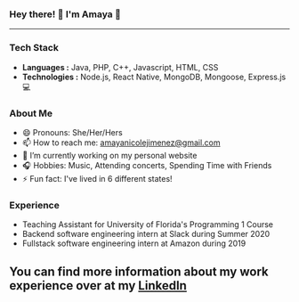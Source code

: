 ### Hey there! 👋  I'm Amaya 🌷
---
### Tech Stack
-  **Languages :** Java, PHP, C++, Javascript, HTML, CSS
-  **Technologies :** Node.js, React Native, MongoDB, Mongoose, Express.js 💻

### About Me
- 😄 Pronouns: She/Her/Hers
- 📫 How to reach me: amayanicolejimenez@gmail.com
- 🔭 I’m currently working on my personal website 
- 🎧 Hobbies: Music, Attending concerts, Spending Time with Friends
- ⚡  Fun fact: I've lived in 6 different states!

### Experience
- Teaching Assistant for University of Florida's Programming 1 Course
- Backend software engineering intern at Slack during Summer 2020
- Fullstack software engineering intern at Amazon during 2019

You can find more information about my work experience over at my [LinkedIn](https://www.linkedin.com/in/amaya-jimenez15/)
---

<!--
**UFamayajimenez/UFamayajimenez** is a ✨ _special_ ✨ repository because its `README.md` (this file) appears on your GitHub profile.

Here are some ideas to get you started:

- 🔭 I’m currently working on ...
- 🌱 I’m currently learning ...
- 👯 I’m looking to collaborate on ...
- 🤔 I’m looking for help with ...
- 💬 Ask me about ...
- 📫 How to reach me: ...
- 😄 Pronouns: ...
- ⚡ Fun fact: ...
-->

